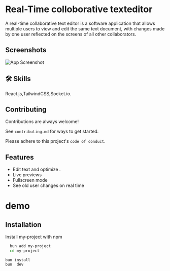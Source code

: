 
# Real-Time colloborative texteditor 

A real-time collaborative text editor is a software application that allows multiple users to  view and edit the same text document, with changes made by one user  reflected on the screens of all other collaborators.


## Screenshots

![App Screenshot](https://www.computan.com/hubfs/laravel-blog.png#keepProtocol)


## 🛠 Skills
React.js,TailwindCSS,Socket.io.


## Contributing

Contributions are always welcome!

See `contributing.md` for ways to get started.

Please adhere to this project's `code of conduct`.


## Features

- Edit text and optimize .
- Live previews
- Fullscreen mode
- See old user changes on real time

# demo
## Installation

Install my-project with npm

```bash
  bun add my-project
  cd my-project
```
    
    bun install
    bun  dev
    
